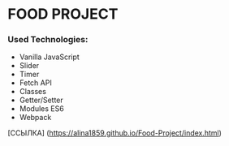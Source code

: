 # FOOD PROJECT

### Used Technologies:
* Vanilla JavaScript
* Slider
* Timer
* Fetch API
* Classes
* Getter/Setter
* Modules ES6
* Webpack

[ССЫЛКА] (https://alina1859.github.io/Food-Project/index.html)
